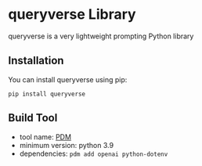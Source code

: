 # queryverse Library

queryverse is a very lightweight prompting Python library

## Installation

You can install queryverse using pip:

```
pip install queryverse 
```

## Build Tool

- tool name: [PDM](https://pdm.fming.dev/latest/)
- minimum version: python 3.9
- dependencies: `pdm add openai python-dotenv`

